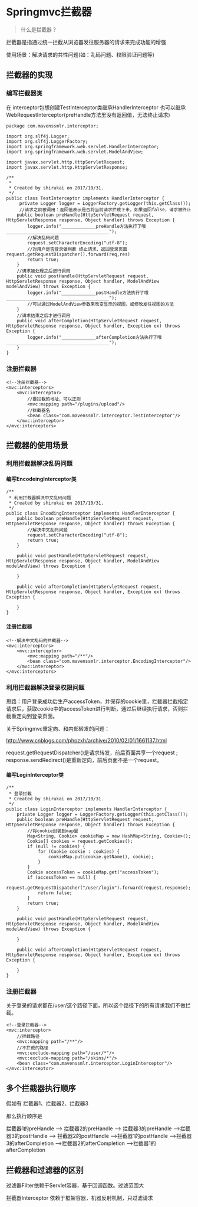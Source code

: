 # Springmvc拦截器 

> 什么是拦截器？

拦截器是指通过统一拦截从浏览器发往服务器的请求来完成功能的增强

使用场景：解决请求的共性问题(如：乱码问题、权限验证问题等)

## 拦截器的实现

### 编写拦截器类 

在 interceptor包想创建TestInterceptor类继承HandlerInterceptor 也可以继承WebRequestInterceptor(preHandle方法里没有返回值，无法终止请求)

```
package com.mavenssmlr.interceptor;

import org.slf4j.Logger;
import org.slf4j.LoggerFactory;
import org.springframework.web.servlet.HandlerInterceptor;
import org.springframework.web.servlet.ModelAndView;

import javax.servlet.http.HttpServletRequest;
import javax.servlet.http.HttpServletResponse;

/**
 *
 * Created by shirukai on 2017/10/31.
 */
public class TestInterceptor implements HandlerInterceptor {
     private Logger logger = LoggerFactory.getLogger(this.getClass());
     //请求之前被调用：返回值表示是否将当前请求拦截下来，如果返回false，请求被终止
    public boolean preHandle(HttpServletRequest request, HttpServletResponse response, Object handler) throws Exception {
        logger.info("_____________preHandle方法执行了哦_______________________________________");
        //解决乱码问题
        request.setCharacterEncoding("utf-8");
        //对用户是否登录做判断 终止请求、返回登录页面 request.getRequestDispatcher().forward(req,res)
        return true;
    }
    //请求被处理之后进行调用
    public void postHandle(HttpServletRequest request, HttpServletResponse response, Object handler, ModelAndView modelAndView) throws Exception {
        logger.info("_____________postHandle方法执行了哦_______________________________________");
        //可以通过ModelAndView参数来改变显示的视图，或修改发往视图的方法
    }
    //请求结束之后才进行调用
    public void afterCompletion(HttpServletRequest request, HttpServletResponse response, Object handler, Exception ex) throws Exception {
        logger.info("_____________afterCompletion方法执行了哦_______________________________________");
    }
}
```

### 注册拦截器  

```
<!--注册拦截器-->
<mvc:interceptors>
    <mvc:interceptor>
    	//要拦截的地址、可以正则
        <mvc:mapping path="/plugins/upload"/>
        //拦截器名
        <bean class="com.mavenssmlr.interceptor.TestInterceptor"/>
    </mvc:interceptor>
</mvc:interceptors>
```

## 拦截器的使用场景

### 利用拦截器解决乱码问题 

#### 编写EncodeingInterceptor类 

```
/**
 * 利用拦截器解决中文乱码问题
 * Created by shirukai on 2017/10/31.
 */
public class EncodingInterceptor implements HandlerInterceptor {
    public boolean preHandle(HttpServletRequest request, HttpServletResponse response, Object handler) throws Exception {
        //解决中文乱码问题
        request.setCharacterEncoding("utf-8");
        return true;
    }

    public void postHandle(HttpServletRequest request, HttpServletResponse response, Object handler, ModelAndView modelAndView) throws Exception {

    }

    public void afterCompletion(HttpServletRequest request, HttpServletResponse response, Object handler, Exception ex) throws Exception {

    }
}
```

#### 注册拦截器 

```
<!--解决中文乱码的拦截器-->
<mvc:interceptors>
    <mvc:interceptor>
        <mvc:mapping path="/**"/>
        <bean class="com.mavenssmlr.interceptor.EncodingInterceptor"/>
    </mvc:interceptor>
</mvc:interceptors>
```

### 利用拦截器解决登录权限问题 

思路：用户登录成功后生产accessToken，并保存的cookie里，拦截器拦截指定请求后，获取cookie中的accessToken进行判断，通过后继续执行请求，否则拦截重定向到登录页面。

关于Springmvc重定向、和内部转发的问题：

http://www.cnblogs.com/phpzxh/archive/2010/02/01/1661137.html

request.getRequestDispatcher()是请求转发，前后页面共享一个request ; 
response.sendRedirect()是重新定向，前后页面不是一个request。

#### 编写LoginInterceptor类

```
/**
 * 登录拦截
 * Created by shirukai on 2017/10/31.
 */
public class LoginInterceptor implements HandlerInterceptor {
    private Logger logger = LoggerFactory.getLogger(this.getClass());
    public boolean preHandle(HttpServletRequest request, HttpServletResponse response, Object handler) throws Exception {
        //将cookie封装到map里
        Map<String, Cookie> cookieMap = new HashMap<String, Cookie>();
        Cookie[] cookies = request.getCookies();
        if (null != cookies) {
            for (Cookie cookie : cookies) {
                cookieMap.put(cookie.getName(), cookie);
            }
        }
        Cookie accessToken = cookieMap.get("accessToken");
        if (accessToken == null) {
          	request.getRequestDispatcher("/user/login").forward(request,response);
            return false;
        }
        return true;
    }

    public void postHandle(HttpServletRequest request, HttpServletResponse response, Object handler, ModelAndView modelAndView) throws Exception {

    }

    public void afterCompletion(HttpServletRequest request, HttpServletResponse response, Object handler, Exception ex) throws Exception {

    }
} 
```

### 注册拦截器 

关于登录的请求都在/user/这个路径下面，所以这个路径下的所有请求我们不做拦截。

```
<!--登录拦截器-->
<mvc:interceptor>
	//拦截路径
    <mvc:mapping path="/**"/>
    //不拦截的路径
    <mvc:exclude-mapping path="/user/*"/>
    <mvc:exclude-mapping path="/skins/*"/>
    <bean class="com.mavenssmlr.interceptor.LoginInterceptor"/>
</mvc:interceptor>
```



## 多个拦截器执行顺序 

假如有 拦截器1、拦截器2、拦截器3

那么执行顺序是  

拦截器1的preHandle --> 拦截器2的preHandle --> 拦截器3的preHandle -->拦截器3的postHandle --> 拦截器2的postHandle -->拦截器1的postHandle -->拦截器3的afterCompletion -->拦截器2的afterCompletion -->拦截器1的afterCompletion

## 拦截器和过滤器的区别

过滤器Filter依赖于Servlet容器，基于回调函数。过滤范围大

拦截器Interceptor 依赖于框架容器，机器反射机制，只过滤请求